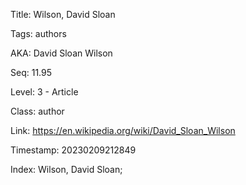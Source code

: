 Title:  Wilson, David Sloan

Tags:   authors

AKA:    David Sloan Wilson

Seq:    11.95

Level:  3 - Article

Class:  author

Link:   https://en.wikipedia.org/wiki/David_Sloan_Wilson

Timestamp: 20230209212849

Index:  Wilson, David Sloan; 
